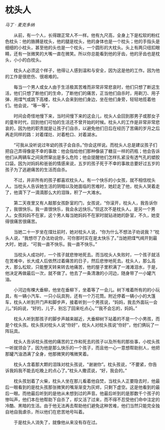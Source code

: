 # 枕头人

*马丁 · 麦克多纳*

　　从前，有一个人，长得跟正常人不一样。他有九尺高，全身上下是松软的粉红色枕头：他的胳膊是枕头，他的腿是枕头，他的身体也是一个枕头；他的手指头是细细的小枕头，甚至他的头也是一个枕头，一个圆形的大枕头。头上有两只纽扣眼睛，还有一张微笑的大嘴一直在微笑。所以你总能看到他的牙齿，他的牙齿也是枕头，小小的白枕头。

　　枕头人必须这个样子，他得让人感到温和与安全，因为这是他的工作。因为他的工作是很悲伤、很艰难的。

　　每当一个男人或女人由于生活极其苦难而非常非常悲哀时，他们只想了断这生活，他们只想了断他们的生命，了断他们的痛苦，正当他们自杀时，用剃刀、用子弹、用煤气或跳下高楼，枕头人会来到他们身边，坐在他们身旁，轻轻地揽着他们。他会说，“等一等”。

　　时间会奇怪地慢下来，当时间慢下来的这会儿，枕头人会回到那男子或那女子的童年时代，回到他们可怕的生活还不曾开始的时候。枕头人的工作是非常非常悲哀的，因为他的职责就是让孩子们自杀，以避免他们日后在经历了苦痛的岁月之后再走同样的路：对着煤灶、对着枪口、对着湖水。

　　“可我从没听说过年幼的孩子会自杀。”你会这样说。而枕头人总是建议孩子们把自己弄得像是不幸的事故：他会指给他们那种像装了糖豆一样的药瓶；他会告诉他们从两辆车之间突然窜出是多么危险；他会提醒他们怎样扎紧没有透气孔的塑胶口袋。因为对妈妈和爸爸的情感来说，五岁的孩子死于不幸的事故总要好过五岁的孩子为了逃避痛苦的生活而自杀。

　　不过，并非所有的孩子都喜欢枕头人。有一个快乐的小女孩，就不相信枕头人。当枕头人告诉她生活的阴暗以及她面临的苦难时，她赶走了他，枕头人哭着走了，他滴下了一滴滴那么大的泪珠，积了一大滩水。

　　第二天夜里又有人敲那女孩卧室的门，女孩说，“你滚开，枕头人，我告诉你了，我很快乐。我一直很快乐，我会永远快乐。”但这次不是枕头人。是另一个男人。女孩妈妈不在家，这个男人每当她妈妈不在家时就钻进她的卧室，不久，她变得很痛苦很痛苦。

　　当她二十一岁坐在煤灶前时，她对枕头人说，“你为什么不想法子劝说我？”枕头人说，“我想尽了办法劝说你，可你那时实在是太快乐了。”当她把煤气阀开到最大时，她说，“可我一直不快乐。我一直不快乐。”

　　当枕头人成功时，一个孩子就悲惨地死去。而当枕头人失败时，一个孩子就活在苦难中，长大成人后依然过着痛苦的日子，然后悲惨地死去。枕头人，那么高大，那么松软，只能整天转来转去地痛苦，他的屋子里积满了一滩滩泪水，于是，他决定再做最后一次，就不做了。他去了一条清澈的小河边，随身带了一小罐汽油。

　　小河边有棵大垂柳，他坐在垂柳下，坐着等了一会儿。树下堆着所有的的小玩具，有一辆小汽车、一只小玩具狗，还有一个万花筒。附近停着一辆小小的大篷车，枕头人听到开门声和脚步声，接着听到一个男孩说，“妈妈，我去外面玩一会儿。”妈妈说，“好的，儿子，别忘了回来吃点心。”“我不会忘的，妈妈。”

　　枕头人听到那孩子的脚步声越来越近，大垂柳树下站着的不是一个小男孩，而是个枕头孩。枕头孩对枕头人说“你好”，枕头人对枕头孩说“你好”，他们俩玩了一阵玩具。

　　枕头人告诉枕头孩他的痛苦的工作和死去的孩子以及所有的那些事，小枕头孩一听就领会了，因为他是那么快乐的一个孩子，而且他一心一意想帮助别人，他把那罐汽油洒满了全身，他那微笑的嘴微笑着。

　　枕头人含着那大颗的泪珠对枕头孩说，“谢谢你”。枕头孩说，“不要紧，你告诉我妈我不能去吃晚上的点心了。”枕头人撒谎说，“好，我会的。”

　　枕头孩划着了火柴，枕头人坐在那儿看着他自焚，当枕头人正要隐去时，他最后一眼看到的是枕头孩那张微笑的嘴渐渐变为灰烬，只剩下虚空。这是他看到的最后一眼。而他最后听到的是他从未想到过的声音。他最后听到的是那数千个孩子的惨叫声，他们本在他帮助下自杀了，却又活了过来，而不得不忍受他们命中注定的冷酷、黑暗的生活。由于他无法再去帮助他们避免这种苦难，他们当然只能完全独自地自我虐杀，所以他们在悲苦地号叫着。

　　于是枕头人消失了，就像他从来没有存在过。